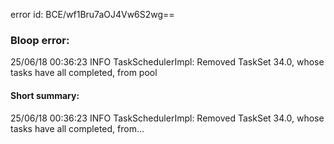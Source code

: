 error id: BCE/wf1Bru7aOJ4Vw6S2wg==
### Bloop error:

25/06/18 00:36:23 INFO TaskSchedulerImpl: Removed TaskSet 34.0, whose tasks have all completed, from pool
#### Short summary: 

25/06/18 00:36:23 INFO TaskSchedulerImpl: Removed TaskSet 34.0, whose tasks have all completed, from...